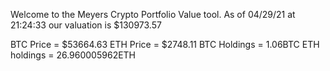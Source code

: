Welcome to the Meyers Crypto Portfolio Value tool. 
As of 04/29/21 at 21:24:33 our valuation is $130973.57 

BTC Price = $53664.63
 ETH Price = $2748.11
BTC Holdings = 1.06BTC
 ETH holdings = 26.960005962ETH 

